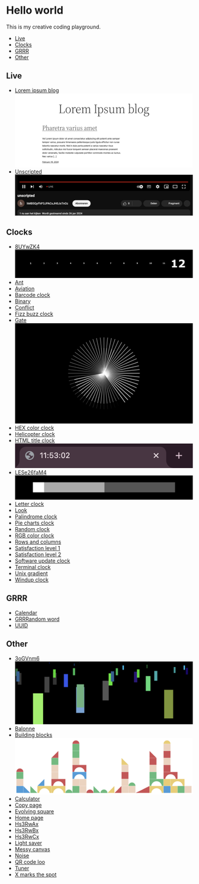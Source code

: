 # Hello world

This is my creative coding playground.

- [Live](#live)
- [Clocks](#clocks)
- [GRRR](#grrr)
- [Other](#other)

<a id="live"></a>
## Live
- [Lorem ipsum blog](https://rickvanderwolk.cc/lorem-ipsum-blog/)
[![Lorem ipsum blog](assets/lorem-ipsum-blog.png)](https://rickvanderwolk.cc/lorem-ipsum-blog/)
- [Unscripted](https://www.youtube.com/watch?v=OctNFWsr9WQ)
[![Unscripted](assets/unscripted.png)](https://rickvanderwolk.cc/unscripted/)

<a id="clocks"></a>
## Clocks

- [8UYwZK4](https://rickvanderwolk.cc/8UYwZK4/)
  [![8UYwZK4](assets/8UYwZK4.png)](https://rickvanderwolk.cc/8UYwZK4/)
- [Ant](https://rickvanderwolk.cc/ant/)
- [Aviation](https://rickvanderwolk.cc/aviation/)
- [Barcode clock](https://rickvanderwolk.cc/barcode-clock/)
- [Binary](https://rickvanderwolk.cc/binary/)
- [Conflict](https://rickvanderwolk.cc/conflict/)
- [Fizz buzz clock](https://rickvanderwolk.cc/fizz-buzz-clock/)
- [Gate](https://rickvanderwolk.cc/gate/)
  [![Gate](assets/gate.png)](https://rickvanderwolk.cc/gate/)
- [HEX color clock](https://rickvanderwolk.cc/hex-color-clock/)
- [Helicopter clock](https://rickvanderwolk.cc/helicopter-clock/)
- [HTML title clock](https://rickvanderwolk.cc/html-title-clock/)
  [![HTML title clock](assets/html-title-clock.png)](https://rickvanderwolk.cc/html-title-clock/)
- [LESe26faM4](https://rickvanderwolk.cc/LESe26faM4/)
  [![LESe26faM4](assets/LESe26faM4.png)](https://rickvanderwolk.cc/LESe26faM4/)
- [Letter clock](https://rickvanderwolk.cc/letter-clock/)
- [Look](https://rickvanderwolk.cc/look/)
- [Palindrome clock](https://rickvanderwolk.cc/palindrome-clock/)
- [Pie charts clock](https://rickvanderwolk.cc/pie-charts-clock/)
- [Random clock](https://rickvanderwolk.cc/random-clock/)
- [RGB color clock](https://rickvanderwolk.cc/rgb-color-clock/)
- [Rows and columns](https://rickvanderwolk.cc/rows-and-columns-clock/)
- [Satisfaction level 1](https://rickvanderwolk.cc/satisfaction-level-1/)
- [Satisfaction level 2](https://rickvanderwolk.cc/satisfaction-level-2/)
- [Software update clock](https://softwareupdateclock.com/)
- [Terminal clock](https://rickvanderwolk.cc/terminal-clock/)
- [Unix gradient](https://unixgradient.org/)
- [Windup clock](https://rickvanderwolk.cc/wind-up-clock/)

<a id="grrr"></a>
## GRRR

- [Calendar](https://rickvanderwolk.cc/calendar/)
- [GRRRandom word](https://rickvanderwolk.cc/grrrandom-word/)
- [UUID](https://rickvanderwolk.cc/uuid/)

<a id="other"></a>
## Other

- [3oGVnm6](https://rickvanderwolk.cc/3oGVnm6/)
  [![3oGVnm6](assets/3oGVnm6.png)](https://rickvanderwolk.cc/3oGVnm6/)
- [Balonne](https://rickvanderwolk.cc/balonne/)
- [Building blocks](https://rickvanderwolk.cc/building-blocks/)
  [![Building blocks](assets/building-blocks.png)](https://rickvanderwolk.cc/building-blocks/)
- [Calculator](https://rickvanderwolk.cc/calculator/)
- [Copy page](https://rickvanderwolk.cc/copy-page/)
- [Evolving square](https://rickvanderwolk.cc/evolving-square/)
- [Home page](https://rickvanderwolk.cc/home-page/)
- [Hs3RwAx](https://rickvanderwolk.cc/Hs3RwAx/)
- [Hs3RwBx](https://rickvanderwolk.cc/Hs3RwBx/)
- [Hs3RwCx](https://rickvanderwolk.cc/Hs3RwCx/)
- [Light saver](https://rickvanderwolk.cc/light-saver/)
- [Messy canvas](https://rickvanderwolk.cc/messy-canvas/)
- [Noise](https://rickvanderwolk.cc/noise/)
- [QR code loo](https://rickvanderwolk.cc/qr-code-loop/)
- [Tuner](https://rickvanderwolk.cc/tuner/)
- [X marks the spot](https://rickvanderwolk.cc/x-marks-the-spot/)
